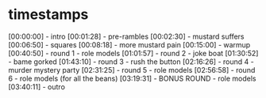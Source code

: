 # timestamps
[00:00:00] - intro
[00:01:28] - pre-rambles
[00:02:30] - mustard suffers
[00:06:50] - squares
[00:08:18] - more mustard pain
[00:15:00] - warmup
[00:40:50] - round 1 - role models
[01:01:57] - round 2 - joke boat
[01:30:52] - bame gorked
[01:43:10] - round 3 - rush the button
[02:16:26] - round 4 - murder mystery party
[02:31:25] - round 5 - role models 
[02:56:58] - round 6 - role models (for all the beans)
[03:19:31] - BONUS ROUND - role models
[03:40:11] - outro
